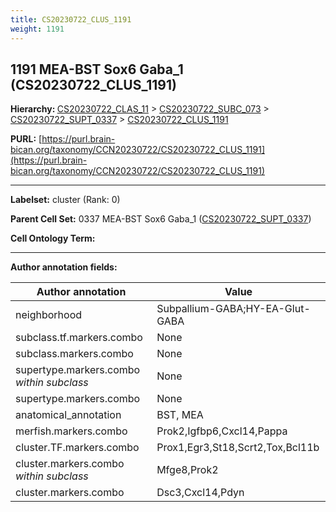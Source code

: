 ```yaml
---
title: CS20230722_CLUS_1191
weight: 1191
---
```

## 1191 MEA-BST Sox6 Gaba_1 (CS20230722_CLUS_1191)
<b>Hierarchy: </b>
[CS20230722_CLAS_11](../CS20230722_CLAS_11) >
[CS20230722_SUBC_073](../CS20230722_SUBC_073) >
[CS20230722_SUPT_0337](../CS20230722_SUPT_0337) >
[CS20230722_CLUS_1191](../CS20230722_CLUS_1191)

**PURL:** [https://purl.brain-bican.org/taxonomy/CCN20230722/CS20230722_CLUS_1191](https://purl.brain-bican.org/taxonomy/CCN20230722/CS20230722_CLUS_1191)

---


**Labelset:** cluster (Rank: 0)

**Parent Cell Set:** 0337 MEA-BST Sox6 Gaba_1 ([CS20230722_SUPT_0337](../CS20230722_SUPT_0337))



**Cell Ontology Term:** 

[MARKER GENES.]: #


---

[TRANSFERRED ANNOTATIONS.]: #


[AUTHOR ANNOTATION FIELDS.]: #


**Author annotation fields:**

| Author annotation | Value |
|-------------------|-------|
|neighborhood|Subpallium-GABA;HY-EA-Glut-GABA|
|subclass.tf.markers.combo|None|
|subclass.markers.combo|None|
|supertype.markers.combo _within subclass_|None|
|supertype.markers.combo|None|
|anatomical_annotation|BST, MEA|
|merfish.markers.combo|Prok2,Igfbp6,Cxcl14,Pappa|
|cluster.TF.markers.combo|Prox1,Egr3,St18,Scrt2,Tox,Bcl11b|
|cluster.markers.combo _within subclass_|Mfge8,Prok2|
|cluster.markers.combo|Dsc3,Cxcl14,Pdyn|
